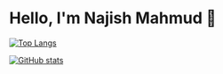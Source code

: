 # Hello, I'm Najish Mahmud 👋

[![Top Langs](https://github-readme-stats.vercel.app/api/top-langs?username=njayman&layout=compact&theme=midnight-purple)](https://github.com/njayman)


[![GitHub stats](https://github-readme-stats.vercel.app/api?username=njayman&layout=compact&show_icons=true&theme=midnight-purple)](https://github.com/njayman)
